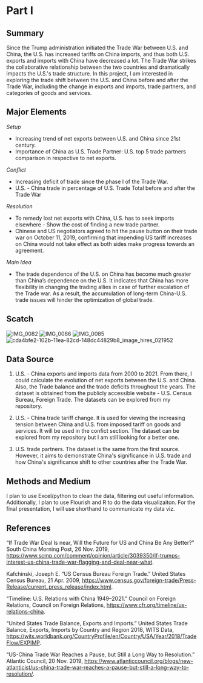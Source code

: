 # Part I 

## Summary 
Since the Trump administration initiated the Trade War between U.S. and China, the U.S. has increased tariffs on China imports, and thus both U.S. exports and imports with China have decreased a lot. The Trade War strikes the collaborative relationship between the two countries and dramatically impacts the U.S.'s trade structure. In this project, I am interested in exploring the trade shift between the U.S. and China before and after the Trade War, including the change in exports and imports, trade partners, and categories of goods and services.

## Major Elements
*Setup*
- Increasing trend of net exports between U.S. and China since 21st century.
- Importance of China as U.S. Trade Partner: U.S. top 5 trade partners comparison in respective to net exports.

*Conflict*
- Increasing deficit of trade since the phase I of the Trade War. 
- U.S. - China trade in percentage of U.S. Trade Total before and after the Trade War 

*Resolution*
- To remedy lost net exports with China, U.S. has to seek imports elsewhere - Show the cost of finding a new trade partner.
- Chinese and US negotiators agreed to hit the pause button on their trade war on October 11, 2019, confirming that impending US tariff increases on China would not take effect as both sides make progress towards an agreement.

*Main Idea*
- The trade dependence of the U.S. on China has become much greater than China’s dependence on the U.S. It indicates that China has more flexibility in changing the trading allies in case of further escalation of the Trade war. As a result, the accumulation of long-term China-U.S. trade issues will hinder the optimization of global trade.

## Scatch
![IMG_0082](https://user-images.githubusercontent.com/78045377/153764207-a41c05fd-e7a7-43cd-a697-da92207a72ff.jpg)
![IMG_0086](https://user-images.githubusercontent.com/78045377/153765788-51fcad57-2762-4779-99e7-f9abdca39b31.jpg)
![IMG_0085](https://user-images.githubusercontent.com/78045377/153764260-4a50ade4-5183-46a6-9540-5c2ee836f3f8.jpg)
![cda4bfe2-102b-11ea-82cd-148dc44829b8_image_hires_021952](https://user-images.githubusercontent.com/78045377/153764320-ff6c23ae-451c-46c4-a19a-601a36b15ae9.jpeg)

## Data Source
1) U.S. - China exports and imports data from 2000 to 2021. From there, I could calculate the evolution of net exports between the U.S. and China. Also, the Trade balance and the trade deficits throughout the years. The dataset is obtained from the publicly accessible website - U.S. Census Bureau, Foreign Trade. The datasets can be explored from my repository. 

2) U.S. - China trade tariff change. It is used for viewing the increasing tension between China and U.S. from imposed tariff on goods and services. It will be used in the confict section. The dataset can be explored from my repository but I am still looking for a better one. 

3) U.S. trade partners. The dataset is the same from the first source. However, it aims to demonstrate China's significance in U.S. trade and how China's significance shift to other countries after the Trade War. 

## Methods and Medium 
I plan to use Excel/python to clean the data, filtering out useful information. Additionally, I plan to use Flourish and R to do the data visualizaiton. For the final presentation, I will use shorthand to communicate my data viz.


## References 
“If Trade War Deal Is near, Will the Future for US and China Be Any Better?” South China Morning Post, 26 Nov. 2019, https://www.scmp.com/comment/opinion/article/3039350/if-trumps-interest-us-china-trade-war-flagging-and-deal-near-what. 

Kafchinski, Joseph E. “US Census Bureau Foreign Trade.” United States Census Bureau, 21 Apr. 2009, https://www.census.gov/foreign-trade/Press-Release/current_press_release/index.html. 

“Timeline: U.S. Relations with China 1949–2021.” Council on Foreign Relations, Council on Foreign Relations, https://www.cfr.org/timeline/us-relations-china. 

“United States Trade Balance, Exports and Imports.” United States Trade Balance, Exports, Imports by Country and Region 2018, WITS Data, https://wits.worldbank.org/CountryProfile/en/Country/USA/Year/2018/TradeFlow/EXPIMP. 

“US-China Trade War Reaches a Pause, but Still a Long Way to Resolution.” Atlantic Council, 20 Nov. 2019, https://www.atlanticcouncil.org/blogs/new-atlanticist/us-china-trade-war-reaches-a-pause-but-still-a-long-way-to-resolution/. 
